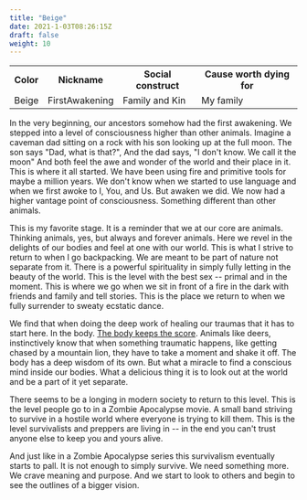 ```yaml
---
title: "Beige"
date: 2021-1-03T08:26:15Z
draft: false
weight: 10
---
```

<table style="width:100%">
  <tr>
    <th>Color</th>
    <th>Nickname</th>
    <th>Social construct</th>
    <th>Cause worth dying for</th>
  </tr>
  <tr id="Beige">
    <td>Beige</td>
    <td>FirstAwakening</td>
    <td>Family and Kin</td>
    <td>My family</td>
  </tr>
</table>

In the very beginning, our ancestors somehow had the first awakening. We stepped into a level of consciousness higher than other animals. Imagine a caveman dad sitting on a rock with his son looking up at the full moon. The son says "Dad, what is that?", And the dad says, "I don't know. We call it the moon" And both feel the awe and wonder of the world and their place in it. This is where it all started. We have been using fire and primitive tools for maybe a million years. We don't know when we started to use language and when we first awoke to I, You, and Us. But awaken we did. We now had a higher vantage point of consciousness. Something different than other animals.

This is my favorite stage. It is a reminder that we at our core are animals. Thinking animals, yes, but always and forever animals. Here we revel in the delights of our bodies and feel at one with our world. This is what I strive to return to when I go backpacking. We are meant to be part of nature not separate from it. There is a powerful spirituality in simply fully letting in the beauty of the world. This is the level with the best sex -- primal and in the moment. This is where we go when we sit in front of a fire in the dark with friends and family and tell stories. This is the place we return to when we fully surrender to sweaty ecstatic dance.

We find that when doing the deep work of healing our traumas that it has to start here. In the body. [The body keeps the score](https://en.wikipedia.org/wiki/The_Body_Keeps_the_Score). Animals like deers, instinctively know that when something traumatic happens, like getting chased by a mountain lion, they have to take a moment and shake it off. The body has a deep wisdom of its own. But what a miracle to find a conscious mind inside our bodies. What a delicious thing it is to look out at the world and be a part of it yet separate.

There seems to be a longing in modern society to return to this level. This is the level people go to in a Zombie Apocalypse movie. A small band striving to survive in a hostile world where everyone is trying to kill them. This is the level survivalists and preppers are living in -- in the end you can't trust anyone else to keep you and yours alive.

And just like in a Zombie Apocalypse series this survivalism eventually starts to pall. It is not enough to simply survive. We need something more. We crave meaning and purpose. And we start to look to others and begin to see the outlines of a bigger vision.
